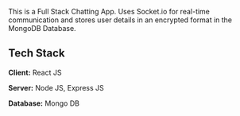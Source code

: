 


This is a Full Stack Chatting App.
Uses Socket.io for real-time communication and stores user details in an encrypted format in the MongoDB Database.
## Tech Stack

**Client:** React JS

**Server:** Node JS, Express JS

**Database:** Mongo DB
  





  
